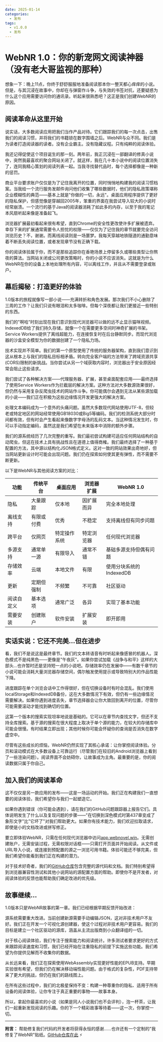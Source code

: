 ```yaml
---
date: 2025-01-14
categories:
  - 发布
tags:
  - v1.0.0
  - 发布
---
```


# WebNR 1.0：你的新宠网文阅读神器（没有老大哥监视的那种）

想象一下：晚上11点，你终于舒舒服服地准备阅读那本你一整天都心痒痒的小说。但是，与其沉浸在故事中，你却在与弹窗作斗争，与失效的书签对抗，还要疑惑为什么这个应用需要访问你的通讯录。听起来很熟悉吧？这正是我们创建WebNR的原因。

<!-- more -->

## 阅读革命从这里开始

说实话，大多数阅读应用把我们当作产品对待。它们跟踪我们的每一次点击，出售我们的阅读习惯，并将我们的书籍锁在数字围墙之后。WebNR与众不同。我们是为读者打造阅读器的读者。没有企业霸主。没有隐藏议程。只有纯粹的阅读体验。

我还记得促使这个项目诞生的那一刻。两年前，我正沉浸在一部翻译的修真小说中，突然我最喜欢的聚合网站关闭了。就这样，我在几十本小说中的阅读位置消失了，连同我精心策划的阅读列表一起。当我寻找替代品时，每个选择都像是一种新的惩罚。

商业平台要求账户仅仅是为了记住我离开的位置，同时悄悄地构建我的阅读习惯档案。当我给一个流行服务发邮件询问他们收集了哪些数据时，他们的隐私政策堪称企业模糊性的典范——基本上就是"你做的一切，永远"。桌面应用程序提供了更好的隐私保护，但感觉像是穿越回2005年，笨重的界面在我尝试导入较大的小说时经常崩溃。一个流行的基于Java的阅读器消耗了如此多的内存，以至于我的笔记本风扇听起来像是准备起飞。

浏览器扩展最初看起来很有希望，直到Chrome的安全性更改使许多扩展被遗弃。幸存下来的扩展通常需要令人担忧的权限——仅仅为了记住我的章节就要完全访问浏览历史？不，谢谢。而离线阅读则是一场噩梦。我每天穿越地铁隧道的通勤意味着不断丢失阅读位置，或者发现章节没有正确下载。

你的阅读体验属于你，而不是那些追踪你在香艳场景上停留多久或哪些类型让你熬夜的算法。当网站关闭或公司更改策略时，你的小说不应该消失。这就是为什么WebNR在你的设备上本地处理所有内容，可以离线工作，并且从不需要登录或账户。

## 幕后揭秘：打造更好的体验

1.0版本的旅程就像写一部小说——充满转折和角色发展。那次我们不小心删除了三周的工作？让我们只说有眼泪和太多咖啡。但每个深夜都让我们更接近一些特别的东西。

我们的"啊哈"时刻出现在我们意识到现代浏览器可以做的远不止显示猫咪视频。IndexedDB给了我们持久存储，就像一个在需要更多空间时神奇扩展的书架。Service Workers提供了离线超能力，在连接恢复时在后台静默同步。而现代浏览器的沙盒安全模型为你的数据创建了一个隐私力场。

技术实现并不简单。我们的第一个原型使用了传统的服务器架构，直到我们意识到这从根本上与我们的隐私目标相矛盾。转向完全客户端的方法带来了跨域资源共享(CORS)限制的新挑战。当你尝试从另一个域获取内容时，浏览器出于安全原因经常会阻止这些请求。

我们尝试了各种解决方案——代理服务器、扩展，甚至桌面配套应用——最终选择了使用Service Workers作为拦截层的解决方案。这种方法对大多数源效果很好，但仍然与采用复杂反爬虫技术的网站作斗争。你可能偶尔会遇到无法从某些源加载的小说——我们正在积极为这些边缘情况开发更强大的解决方案。

处理文本编码成为一个意外的头痛问题。虽然大多数现代网站使用UTF-8，但较老或特定地区的网站经常使用GB18030或Big5等编码。我们的检测系统大部分时间都有效，但有时会产生看起来像数字字母汤的乱码文本。当这种情况发生时，你可以手动指定编码，虽然这是我们希望在未来版本中消除的额外步骤。

我们的源系统经历了几次完整的重写。我们最初尝试构建可适应任何网站结构的自动爬虫，但这在技术上具有挑战性且在道德上值得商榷。我们最终选择了一种基于配置的方法，其中源以结构化JSON格式定义。这对一致的网站效果出奇地好，但当网站更新设计时可能会出现问题。我们仍在探索如何使其更有弹性，而不需要不断更新。

以下是WebNR与其他阅读方案的对比：

| 功能 | 传统平台 | 桌面应用 | 浏览器扩展 | WebNR 1.0 |
|---------|----------------------|--------------|-------------------|-----------|
| 隐私 | 大量跟踪 | 仅本地 | 因扩展而异 | 完全本地处理 |
| 离线支持 | 有限或付费 | 优秀 | 不稳定 | 支持离线但有同步问题 |
| 跨平台 | 仅网页 | 特定操作系统 | 特定浏览器 | 任何现代浏览器 |
| 多源支持 | 通常单一源 | 有限导入 | 通常不错 | 基础多源支持但偶有问题 |
| 存储效率 | 云端 | 本地文件 | 有限 | 使用分块系统的IndexedDB |
| 更新 | 定期但强制 | 不频繁 | 不可靠 | 社区驱动 |
| 阅读自定义 | 基本选项 | 通常广泛 | 各异 | 实现了基本功能 |
| 需要安装 | 创建账户 | 软件安装 | 扩展安装 | 即开即用 |

## 实话实说：它还不完美...但在进步

看，我们不是说这是最终章节。我们的文本转语音有时听起来像感冒的机器人。深色模式不是纯黑色——更像是"午夜灰"。如果你尝试加载《战争与和平》这样的大部头...也许暂时还是坚持短一点的小说吧。存储效率仍在发展中——有数千章节的小说可能会消耗大量浏览器存储空间，偶尔触发使用提示或导致特别大的作品性能下降。

进度跟踪在单个浏览会话中工作得很好，但在切换设备时有时会混乱。我们使用localStorage和IndexedDB备份，这在大多数情况下有效，但仍有一些边缘情况需要解决。如果你遇到进度丢失，章节选择器会让你大致回到离开的位置，尽管你可能需要滚动才能找到确切的位置。

这第一个版本的搜索实现坦率地说是基础的。它可以在章节内查找文字，但还不支持全库搜索。基于源的搜索在很大程度上取决于单个源的能力，在较大的存储库中可能会很慢。有时结果立即出现；其他时候你可能会怀疑你的查询是否消失在数字虚空中。

尽管有这些成长的烦恼，WebNR仍然实现了其核心承诺：让你掌控阅读体验。分页和滚动模式在大多数设备上可靠运行（尽管我们在较旧的Android浏览器上看到了一些渲染问题）。阅读界面不会妨碍你，让故事成为主角。最重要的是，你的阅读数据只属于你自己。

## 加入我们的阅读革命

这不仅仅是另一款应用的发布——这是一场运动的开始。我们正在构建我们一直想要的阅读体验，我们希望你与我们一起塑造它。

如果你遇到错误（你可能会遇到），请在我们的GitHub问题跟踪器上报告它们。具体说明发生了什么以及复现问题的步骤——"在切换到深色模式时第437章变成了象形文字"比"它坏了"对我们帮助更大。如果你有技术能力，我们欢迎拉取请求，即使是小的文档改进或拼写修正。

要立即体验WebNR，只需在任何现代浏览器中访问[app.webnovel.win](https://app.webnovel.win)。无需创建账户，无需安装过程，无需权限对话框——只需打开页面并开始阅读。从文件或URL导入小说，或连接到预配置的源之一浏览可用书籍。体验可能还不够完美，但我们希望你能看到我们正在构建的潜力。

对于技术好奇者，我们的[GitHub仓库](https://github.com/yunwei37/webNR)包含完整的源代码和文档。我们特别希望得到浏览器兼容性测试和其他小说网站的源配置方面的帮助。即使你不是开发者，对阅读体验的反馈也能帮助我们确定改进的优先级。

## 故事继续...

1.0版本只是WebNR故事的第一章。我们已经根据早期反馈开始改进：

源系统需要重大改进。当前创建新源需要手动编辑JSON，这对非技术用户不友好。我们正在开发一个可视化源创建器，使这个过程对非技术用户更容易。我们的目标是建立一个社区驱动的源库，涵盖从主流出版商到小众翻译组的一切。

对于核心阅读体验，我们专注于搜索能力和阅读统计。许多测试者要求更好的方式来跟踪阅读速度和习惯，我们已经开始在注重隐私的前提下实施这些功能。我们希望为你提供见解而不收集你的数据。

从长远来看，我们正在探索使用WebAssembly实现更好性能的EPUB支持。早期实验很有希望，但我们仍在解决移动端性能问题。由于格式的复杂性，PDF支持带来了更大的挑战，但仍在我们的路线图上。

在所有这些过程中，我们的北极星保持不变：构建一种尊重你的隐私、适用于所有设备的阅读体验，让你专注于真正重要的事物——故事本身。

所以，拿起你最喜欢的小说（如果是同人小说我们也不会评判），泡一杯茶，让我们一起重新发现阅读的乐趣。你的下一个精彩故事等待着——这一次，你掌控一切。

---

**附言：** 帮助修复我们代码的开发者将获得永恒的感谢……也许还有一个定制的"我修复了WebNR"贴纸。[GitHub仓库在此](https://github.com/yunwei37/webNR) ⚡ 